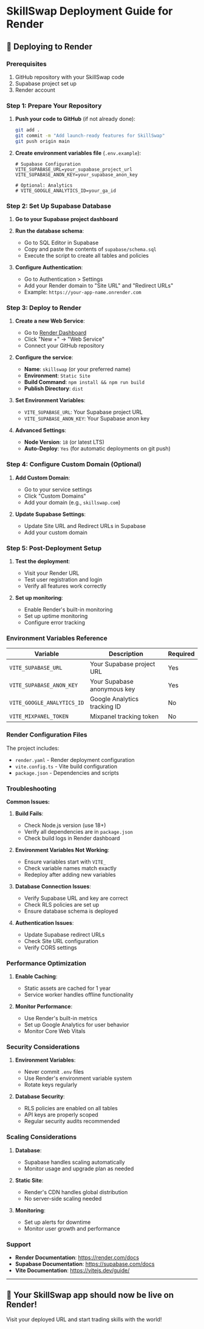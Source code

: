 # SkillSwap Deployment Guide for Render

## 🚀 Deploying to Render

### Prerequisites
1. GitHub repository with your SkillSwap code
2. Supabase project set up
3. Render account

### Step 1: Prepare Your Repository

1. **Push your code to GitHub** (if not already done):
   ```bash
   git add .
   git commit -m "Add launch-ready features for SkillSwap"
   git push origin main
   ```

2. **Create environment variables file** (`.env.example`):
   ```env
   # Supabase Configuration
   VITE_SUPABASE_URL=your_supabase_project_url
   VITE_SUPABASE_ANON_KEY=your_supabase_anon_key
   
   # Optional: Analytics
   # VITE_GOOGLE_ANALYTICS_ID=your_ga_id
   ```

### Step 2: Set Up Supabase Database

1. **Go to your Supabase project dashboard**
2. **Run the database schema**:
   - Go to SQL Editor in Supabase
   - Copy and paste the contents of `supabase/schema.sql`
   - Execute the script to create all tables and policies

3. **Configure Authentication**:
   - Go to Authentication > Settings
   - Add your Render domain to "Site URL" and "Redirect URLs"
   - Example: `https://your-app-name.onrender.com`

### Step 3: Deploy to Render

1. **Create a new Web Service**:
   - Go to [Render Dashboard](https://dashboard.render.com)
   - Click "New +" → "Web Service"
   - Connect your GitHub repository

2. **Configure the service**:
   - **Name**: `skillswap` (or your preferred name)
   - **Environment**: `Static Site`
   - **Build Command**: `npm install && npm run build`
   - **Publish Directory**: `dist`

3. **Set Environment Variables**:
   - `VITE_SUPABASE_URL`: Your Supabase project URL
   - `VITE_SUPABASE_ANON_KEY`: Your Supabase anon key

4. **Advanced Settings**:
   - **Node Version**: `18` (or latest LTS)
   - **Auto-Deploy**: `Yes` (for automatic deployments on git push)

### Step 4: Configure Custom Domain (Optional)

1. **Add Custom Domain**:
   - Go to your service settings
   - Click "Custom Domains"
   - Add your domain (e.g., `skillswap.com`)

2. **Update Supabase Settings**:
   - Update Site URL and Redirect URLs in Supabase
   - Add your custom domain

### Step 5: Post-Deployment Setup

1. **Test the deployment**:
   - Visit your Render URL
   - Test user registration and login
   - Verify all features work correctly

2. **Set up monitoring**:
   - Enable Render's built-in monitoring
   - Set up uptime monitoring
   - Configure error tracking

### Environment Variables Reference

| Variable | Description | Required |
|----------|-------------|----------|
| `VITE_SUPABASE_URL` | Your Supabase project URL | Yes |
| `VITE_SUPABASE_ANON_KEY` | Your Supabase anonymous key | Yes |
| `VITE_GOOGLE_ANALYTICS_ID` | Google Analytics tracking ID | No |
| `VITE_MIXPANEL_TOKEN` | Mixpanel tracking token | No |

### Render Configuration Files

The project includes:
- `render.yaml` - Render deployment configuration
- `vite.config.ts` - Vite build configuration
- `package.json` - Dependencies and scripts

### Troubleshooting

**Common Issues:**

1. **Build Fails**:
   - Check Node.js version (use 18+)
   - Verify all dependencies are in `package.json`
   - Check build logs in Render dashboard

2. **Environment Variables Not Working**:
   - Ensure variables start with `VITE_`
   - Check variable names match exactly
   - Redeploy after adding new variables

3. **Database Connection Issues**:
   - Verify Supabase URL and key are correct
   - Check RLS policies are set up
   - Ensure database schema is deployed

4. **Authentication Issues**:
   - Update Supabase redirect URLs
   - Check Site URL configuration
   - Verify CORS settings

### Performance Optimization

1. **Enable Caching**:
   - Static assets are cached for 1 year
   - Service worker handles offline functionality

2. **Monitor Performance**:
   - Use Render's built-in metrics
   - Set up Google Analytics for user behavior
   - Monitor Core Web Vitals

### Security Considerations

1. **Environment Variables**:
   - Never commit `.env` files
   - Use Render's environment variable system
   - Rotate keys regularly

2. **Database Security**:
   - RLS policies are enabled on all tables
   - API keys are properly scoped
   - Regular security audits recommended

### Scaling Considerations

1. **Database**:
   - Supabase handles scaling automatically
   - Monitor usage and upgrade plan as needed

2. **Static Site**:
   - Render's CDN handles global distribution
   - No server-side scaling needed

3. **Monitoring**:
   - Set up alerts for downtime
   - Monitor user growth and performance

### Support

- **Render Documentation**: https://render.com/docs
- **Supabase Documentation**: https://supabase.com/docs
- **Vite Documentation**: https://vitejs.dev/guide/

---

## 🎉 Your SkillSwap app should now be live on Render!

Visit your deployed URL and start trading skills with the world!
